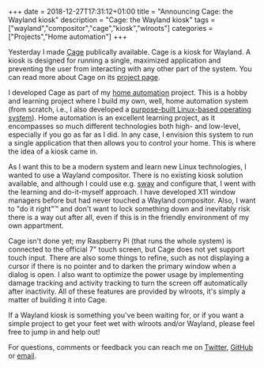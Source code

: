 +++
date = 2018-12-27T17:31:12+01:00
title = "Announcing Cage: the Wayland kiosk"
description = "Cage: the Wayland kiosk"
tags = ["wayland","compositor","cage","kiosk","wlroots"]
categories = ["Projects","Home automation"]
+++

Yesterday I made [Cage](https://github.com/Hjdskes/cage) publically
available. Cage is a kiosk for Wayland. A kiosk is designed for
running a single, maximized application and preventing the user from
interacting with any other part of the system. You can read more about
Cage on its [project page](/projects/cage).

I developed Cage as part of my [home
automation](/blog/home-automation) project. This is a hobby and
learning project where I build my own, well, home automation system
(from scratch, i.e., I also developed a [purpose-built Linux-based
operating system](/projects/rpi-linux)). Home automation is an
excellent learning project, as it encompasses so much different
technologies both high- and low-level, especially if you go as far as
I did. In any case, I envision this system to run a single application
that then allows you to control your home. This is where the idea of a
kiosk came in.

As I want this to be a modern system and learn new Linux technologies,
I wanted to use a Wayland compositor. There is no existing kiosk
solution available, and although I could use
e.g. [sway](https://swaywm.org/) and configure that, I went with the
learning and do-it-myself approach. I have developed X11 window
managers before but had never touched a Wayland compositor. Also, I
want to "do it right"™ and don't want to lock something down and
inevitably risk there is a way out after all, even if this is in the
friendly environment of my own appartment.

Cage isn't done yet; my Raspberry Pi (that runs the whole system) is
connected to the official 7" touch screen, but Cage does not yet
support touch input. There are also some things to refine, such as not
displaying a cursor if there is no pointer and to darken the primary
window when a dialog is open. I also want to optimize the power usage
by implementing damage tracking and activity tracking to turn the
screen off automatically after inactivity. All of these features are
provided by wlroots, it's simply a matter of building it into Cage.

If a Wayland kiosk is something you've been waiting for, or if you
want a simple project to get your feet wet with wlroots and/or
Wayland, please feel free to jump in and help out!

For questions, comments or feedback you can reach me on
[Twitter](https://twitter.com/Hjdskes),
[GitHub](https://github.com/Hjdskes) or
[email](mailto:dev@hjdskes.nl).

